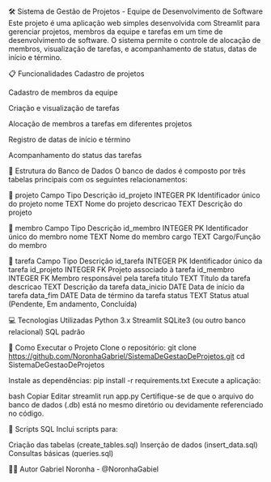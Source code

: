 🛠️ Sistema de Gestão de Projetos - Equipe de Desenvolvimento de Software
Este projeto é uma aplicação web simples desenvolvida com Streamlit para gerenciar projetos, membros da equipe e tarefas em um time de desenvolvimento de software. O sistema permite o controle de alocação de membros, visualização de tarefas, e acompanhamento de status, datas de início e término.

📋 Funcionalidades
Cadastro de projetos

Cadastro de membros da equipe

Criação e visualização de tarefas

Alocação de membros a tarefas em diferentes projetos

Registro de datas de início e término

Acompanhamento do status das tarefas

🧱 Estrutura do Banco de Dados
O banco de dados é composto por três tabelas principais com os seguintes relacionamentos:

🔹 projeto
Campo	Tipo	Descrição
id_projeto	INTEGER PK	Identificador único do projeto
nome	TEXT	Nome do projeto
descricao	TEXT	Descrição do projeto

🔹 membro
Campo	Tipo	Descrição
id_membro	INTEGER PK	Identificador único do membro
nome	TEXT	Nome do membro
cargo	TEXT	Cargo/Função do membro

🔹 tarefa
Campo	Tipo	Descrição
id_tarefa	INTEGER PK	Identificador único da tarefa
id_projeto	INTEGER FK	Projeto associado à tarefa
id_membro	INTEGER FK	Membro responsável pela tarefa
titulo	TEXT	Título da tarefa
descricao	TEXT	Descrição da tarefa
data_inicio	DATE	Data de início da tarefa
data_fim	DATE	Data de término da tarefa
status	TEXT	Status atual (Pendente, Em andamento, Concluída)

💻 Tecnologias Utilizadas
Python 3.x
Streamlit
SQLite3 (ou outro banco relacional)
SQL padrão

🚀 Como Executar o Projeto
Clone o repositório: git clone https://github.com/NoronhaGabriel/SistemaDeGestaoDeProjetos.git
cd SistemaDeGestaoDeProjetos

Instale as dependências:
pip install -r requirements.txt
Execute a aplicação:

bash
Copiar
Editar
streamlit run app.py
Certifique-se de que o arquivo do banco de dados (.db) está no mesmo diretório ou devidamente referenciado no código.

🧪 Scripts SQL
Inclui scripts para:

Criação das tabelas (create_tables.sql)
Inserção de dados (insert_data.sql)
Consultas básicas (queries.sql)



👨‍💻 Autor
Gabriel Noronha - @NoronhaGabiel
